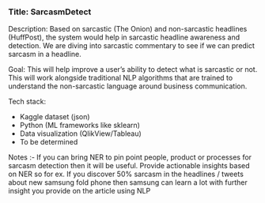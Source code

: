 ### Title: SarcasmDetect

Description: Based on sarcastic (The Onion) and non-sarcastic headlines (HuffPost), the system would help in sarcastic headline awareness and detection. We are diving into sarcastic commentary to see if we can predict sarcasm in a headline.

Goal: This will help improve a user’s ability to detect what is sarcastic or not. This will work alongside traditional NLP algorithms that are trained to understand the non-sarcastic language around business communication. 

Tech stack: 
* Kaggle dataset (json)
* Python (ML frameworks like sklearn) 
* Data visualization (QlikView/Tableau)
* To be determined

Notes :- If you can bring NER to pin point people, product or processes for sarcasm detection then it will be useful. Provide actionable insights based on NER so for ex. If you discover 50% sarcasm in the headlines / tweets about new samsung fold phone then samsung can learn a lot with further insight you provide on the article using NLP
